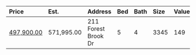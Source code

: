 | Price                                                                                   | Est.       | Address             | Bed | Bath | Size | Value | Days | Lot  | Year | HOA | Open |
| :-------------------------------------------------------------------------------------- | :--------- | :------------------ | :-- | :--- | :--- | :---- | :--- | :--- | :--- | :-- | :--- |
| [497,900.00](https://www.movoto.com/home/211-forest-brook-dr-cary-nc-27519-413_2338396) | 571,995.00 | 211 Forest Brook Dr | 5   | 4    | 3345 | 149   | New  | 0.33 | 1996 | 47  |      |